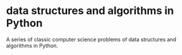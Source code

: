 # data structures and algorithms in Python
A series of classic computer science problems of data structures and algorithms in Python.
